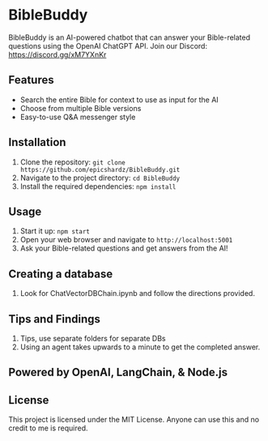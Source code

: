 # BibleBuddy

BibleBuddy is an AI-powered chatbot that can answer your Bible-related questions using the OpenAI ChatGPT API.
Join our Discord: https://discord.gg/xM7YXnKr

## Features

- Search the entire Bible for context to use as input for the AI
- Choose from multiple Bible versions
- Easy-to-use Q&A messenger style

## Installation

1. Clone the repository: `git clone https://github.com/epicshardz/BibleBuddy.git`
2. Navigate to the project directory: `cd BibleBuddy`
3. Install the required dependencies: `npm install`

## Usage

1. Start it up: `npm start`
2. Open your web browser and navigate to `http://localhost:5001`
3. Ask your Bible-related questions and get answers from the AI!

## Creating a database

1. Look for ChatVectorDBChain.ipynb and follow the directions provided. 
    
## Tips and Findings
    
1. Tips, use separate folders for separate DBs
2. Using an agent takes upwards to a minute to get the completed answer.

## Powered by OpenAI, LangChain, & Node.js

## License

This project is licensed under the MIT License. Anyone can use this and no credit to me is required.
